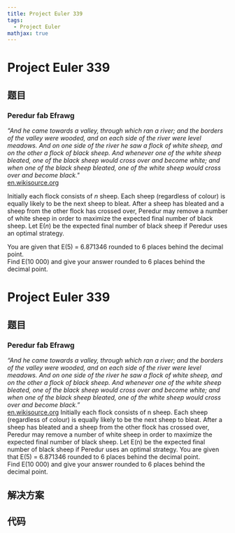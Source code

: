 ```yaml
---
title: Project Euler 339
tags:
  - Project Euler
mathjax: true
---
```

<escape><!-- more --></escape>
    
# Project Euler 339
## 题目
### Peredur fab Efrawg


<i>"And he came towards a valley, through which ran a river; and the borders of the valley were wooded, and on each side of the river were level meadows. And on one side of the river he saw a flock of white sheep, and on the other a flock of black sheep. And whenever one of the white sheep bleated, one of the black sheep would cross over and become white; and when one of the black sheep bleated, one of the white sheep would cross over and become black."</i><br /><a href="http://en.wikisource.org/wiki/The_Mabinogion/Peredur_the_Son_of_Evrawc">en.wikisource.org</a>



Initially each flock consists of <var>n</var> sheep. Each sheep (regardless of colour) is equally likely to be the next sheep to bleat. After a sheep has bleated and a sheep from the other flock has crossed over, Peredur may remove a number of white sheep in order to maximize the expected final number of black sheep. Let E(<var>n</var>) be the expected final number of black sheep if Peredur uses an optimal strategy.



You are given that E(5) = 6.871346 rounded to 6 places behind the decimal point.<br />
Find E(10 000) and give your answer rounded to 6 places behind the decimal point.





# Project Euler 339
## 题目
### Peredur fab Efrawg

<i>“And he came towards a valley, through which ran a river; and the borders of the valley were wooded, and on each side of the river were level meadows. And on one side of the river he saw a flock of white sheep, and on the other a flock of black sheep. And whenever one of the white sheep bleated, one of the black sheep would cross over and become white; and when one of the black sheep bleated, one of the white sheep would cross over and become black.”</i><br><a href="http://en.wikisource.org/wiki/The_Mabinogion/Peredur_the_Son_of_Evrawc" target="_blank" rel="noopener">en.wikisource.org</a>
Initially each flock consists of n sheep. Each sheep (regardless of colour) is equally likely to be the next sheep to bleat. After a sheep has bleated and a sheep from the other flock has crossed over, Peredur may remove a number of white sheep in order to maximize the expected final number of black sheep. Let E(n) be the expected final number of black sheep if Peredur uses an optimal strategy.
You are given that E(5) = 6.871346 rounded to 6 places behind the decimal point.<br>Find E(10 000) and give your answer rounded to 6 places behind the decimal point.


## 解决方案


## 代码


